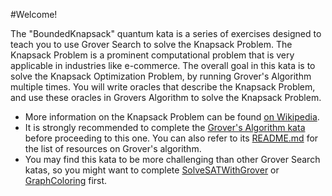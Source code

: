#Welcome!

The "BoundedKnapsack" quantum kata is a series of exercises designed to teach you to use Grover Search to solve the Knapsack Problem. The Knapsack Problem is a prominent computational problem that is very applicable in industries like e-commerce. The overall goal in this kata is to solve the Knapsack Optimization Problem, by running Grover's Algorithm multiple times. You will write oracles that describe the Knapsack Problem, and use these oracles in Grovers Algorithm to solve the Knapsack Problem.

* More information on the Knapsack Problem can be found [on Wikipedia](https://en.wikipedia.org/wiki/Knapsack_problem).
* It is strongly recommended to complete the [Grover's Algorithm kata](./../GroversAlgorithm/) before proceeding to this one. You can also refer to its [README.md](./../GroversAlgorithm/README.md) for the list of resources on Grover's algorithm.
* You may find this kata to be more challenging than other Grover Search katas, so you might want to complete [SolveSATWithGrover](./../SolveSATWithGrover/) or [GraphColoring](./../GraphColoring/) first.
